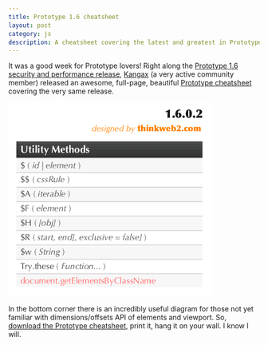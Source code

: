 ```yaml
---
title: Prototype 1.6 cheatsheet
layout: post
category: js
description: A cheatsheet covering the latest and greatest in Prototype 1.6.
---
```


It was a good week for Prototype lovers! Right along the [Prototype 1.6 security and performance release][1], <a href="http://thinkweb2.com/projects/prototype/" rel="contact">Kangax</a> (a very active community member) released an awesome, full-page, beautiful [Prototype cheatsheet][2] covering the very same release.

[![A preview of the Prototype cheatsheet](/page_attachments/0000/0005/prototype-cheatsheet.gif)][2]

In the bottom corner there is an incredibly useful diagram for those not yet familiar with dimensions/offsets API of elements and viewport. So, [download the Prototype cheatsheet][3], print it, hang it on your wall. I know I will.


[1]: http://prototypejs.org/2008/1/25/prototype-1-6-0-2-bug-fixes-performance-improvements-and-security
[2]: http://thinkweb2.com/projects/prototype/prototype-1602-cheat-sheet/
[3]: http://attic.scripteka.com/prototype_cheatsheet_1.6.0.2.pdf
